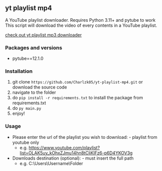 ## yt playlist mp4
A YouTube playlist downloader. Requires Python 3.11+ and pytube to work
This script will download the video of every contents in a YouTube playlist.

[check out yt playlist mp3 downloader](https://github.com/Charlzk05/yt-playlist)

### Packages and versions
- pytube==12.1.0

### Installation
1. git clone ``https://github.com/Charlzk05/yt-playlist-mp4.git`` or download the source code
2. navigate to the folder
3. do ``pip install -r requirements.txt`` to install the package from requirements.txt
4. do ``py main.py``
5. enjoy!

### Usage
- Please enter the url of the playlist you wish to download: - playlist from youtube only
  - e.g. https://www.youtube.com/playlist?list=OLAK5uy_kOhxZJmu14hn8tCliKIFz6-p6D4YKOV3g
- Downloads destination (optional): - must insert the full path
  - e.g. C:\Users\Username\Folder
